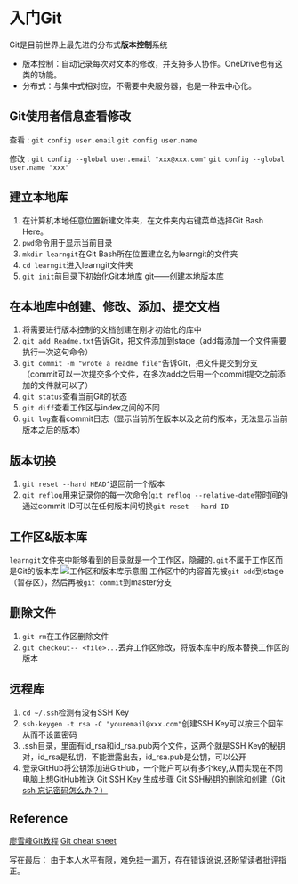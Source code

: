 # 入门Git

Git是目前世界上最先进的分布式**版本控制**系统
- 版本控制：自动记录每次对文本的修改，并支持多人协作。OneDrive也有这类的功能。
- 分布式：与集中式相对应，不需要中央服务器，也是一种去中心化。

## Git使用者信息查看修改
查看
:   `git config user.email` `git config user.name`

修改
:   `git config --global user.email "xxx@xxx.com"` `git config --global user.name "xxx"`

## 建立本地库
1. 在计算机本地任意位置新建文件夹，在文件夹内右键菜单选择Git Bash Here。
2. `pwd`命令用于显示当前目录
3. `mkdir learngit`在Git Bash所在位置建立名为learngit的文件夹
4. `cd learngit`进入learngit文件夹
5. `git init`前目录下初始化Git本地库
[git——创建本地版本库](https://blog.csdn.net/u012031408/article/details/54407002)

## 在本地库中创建、修改、添加、提交文档
1. 将需要进行版本控制的文档创建在刚才初始化的库中
2. `git add Readme.txt`告诉Git，把文件添加到stage（add每添加一个文件需要执行一次这句命令）
3. `git commit -m "wrote a readme file"`告诉Git，把文件提交到分支（commit可以一次提交多个文件，在多次add之后用一个commit提交之前添加的文件就可以了）
4. `git status`查看当前Git的状态
5. `git diff`查看工作区与index之间的不同
6. `git log`查看commit日志（显示当前所在版本以及之前的版本，无法显示当前版本之后的版本）

## 版本切换
1. `git reset --hard HEAD^`退回前一个版本
2. `git reflog`用来记录你的每一次命令(`git reflog --relative-date`带时间的)
通过commit ID可以在任何版本间切换`git reset --hard ID`

## 工作区&版本库
`learngit`文件夹中能够看到的目录就是一个工作区，隐藏的`.git`不属于工作区而是Git的版本库
![工作区和版本库示意图](https://www.liaoxuefeng.com/files/attachments/919020037470528/0)
工作区中的内容首先被`git add`到stage（暂存区），然后再被`git commit`到master分支

## 删除文件
1. `git rm`在工作区删除文件
2. `git checkout-- <file>...`丢弃工作区修改，将版本库中的版本替换工作区的版本

## 远程库
1. `cd ~/.ssh`检测有没有SSH Key
2. `ssh-keygen -t rsa -C "youremail@xxx.com"`创建SSH Key可以按三个回车从而不设置密码
3. .ssh目录，里面有id_rsa和id_rsa.pub两个文件，这两个就是SSH Key的秘钥对，id_rsa是私钥，不能泄露出去，id_rsa.pub是公钥，可以公开
4. 登录GitHub将公钥添加进GitHub，一个账户可以有多个key,从而实现在不同电脑上想GitHub推送
[Git SSH Key 生成步骤](https://blog.csdn.net/hustpzb/article/details/8230454)
[Git SSH秘钥的删除和创建（Git ssh 忘记密码怎么办？）](https://blog.csdn.net/qq_34902522/article/details/78498664)

## Reference
[廖雪峰Git教程](https://www.liaoxuefeng.com/wiki/896043488029600)
[Git cheat sheet](https://www.atlassian.com/git/tutorials/atlassian-git-cheatsheet)


写在最后：
由于本人水平有限，难免挂一漏万，存在错误讹说,还盼望读者批评指正。